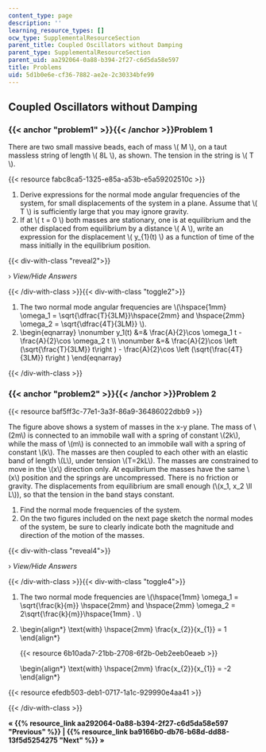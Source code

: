 ```yaml
---
content_type: page
description: ''
learning_resource_types: []
ocw_type: SupplementalResourceSection
parent_title: Coupled Oscillators without Damping
parent_type: SupplementalResourceSection
parent_uid: aa292064-0a88-b394-2f27-c6d5da58e597
title: Problems
uid: 5d1b0e6e-cf36-7882-ae2e-2c30334bfe99
---
```


Coupled Oscillators without Damping
-----------------------------------

### {{< anchor "problem1" >}}{{< /anchor >}}Problem 1

There are two small massive beads, each of mass \\( M \\), on a taut massless string of length \\( 8L \\), as shown. The tension in the string is \\( T \\).

{{< resource fabc8ca5-1325-e85a-a53b-e5a59202510c >}}

1.  Derive expressions for the normal mode angular frequencies of the system, for small displacements of the system in a plane. Assume that \\( T \\) is sufficiently large that you may ignore gravity.
2.  If at \\( t = 0 \\) both masses are stationary, one is at equilibrium and the other displaced from equilibrium by a distance \\( A \\), write an expression for the displacement \\( y\_{1}(t) \\) as a function of time of the mass initially in the equilibrium position.

{{< div-with-class "reveal2">}}

› _View/Hide Answers_

{{< /div-with-class >}}{{< div-with-class "toggle2">}}

1.  The two normal mode angular frequencies are \\(\\hspace{1mm} \\omega\_1 = \\sqrt{\\dfrac{T}{3LM}}\\hspace{2mm} and \\hspace{2mm} \\omega\_2 = \\sqrt{\\dfrac{4T}{3LM}} \\).
2.  \\begin{eqnarray} \\nonumber y\_1(t) &=& \\frac{A}{2}\\cos \\omega\_1 t - \\frac{A}{2}\\cos \\omega\_2 t \\\\ \\nonumber &=& \\frac{A}{2}\\cos \\left (\\sqrt{\\frac{T}{3LM}} t\\right ) - \\frac{A}{2}\\cos \\left (\\sqrt{\\frac{4T}{3LM}} t\\right ) \\end{eqnarray}

{{< /div-with-class >}}

### {{< anchor "problem2" >}}{{< /anchor >}}Problem 2

{{< resource baf5ff3c-77e1-3a3f-86a9-36486022dbb9 >}}  

The figure above shows a system of masses in the x-y plane. The mass of \\(2m\\) is connected to an immobile wall with a spring of constant \\(2k\\), while the mass of \\(m\\) is connected to an immobile wall with a spring of constant \\(k\\). The masses are then coupled to each other with an elastic band of length \\(L\\), under tension \\(T=2kL\\). The masses are constrained to move in the \\(x\\) direction only. At equilbrium the masses have the same \\(x\\) position and the springs are uncompressed. There is no friction or gravity. The displacements from equilibrium are small enough (\\(x\_1, x\_2 \\ll L\\)), so that the tension in the band stays constant.

1.  Find the normal mode frequencies of the system.
2.  On the two figures included on the next page sketch the normal modes of the system, be sure to clearly indicate both the magnitude and direction of the motion of the masses.

{{< div-with-class "reveal4">}}

› _View/Hide Answers_

{{< /div-with-class >}}{{< div-with-class "toggle4">}}

1.  The two normal mode frequencies are \\(\\hspace{1mm} \\omega\_1 = \\sqrt{\\frac{k}{m}} \\hspace{2mm} and \\hspace{2mm} \\omega\_2 = 2\\sqrt{\\frac{k}{m}}\\hspace{1mm} . \\)
2.  \\begin{align\*} \\text{with} \\hspace{2mm} \\frac{x\_{2}}{x\_{1}} = 1 \\end{align\*}
    
    {{< resource 6b10ada7-21bb-2708-6f2b-0eb2eeb0eaeb >}}
    
    \\begin{align\*} \\text{with} \\hspace{2mm} \\frac{x\_{2}}{x\_{1}} = -2 \\end{align\*}

{{< resource efedb503-deb1-0717-1a1c-929990e4aa41 >}}

{{< /div-with-class >}}

**« {{% resource_link aa292064-0a88-b394-2f27-c6d5da58e597 "Previous" %}} | {{% resource_link ba9166b0-db76-b68d-dd88-13f5d5254275 "Next" %}} »**